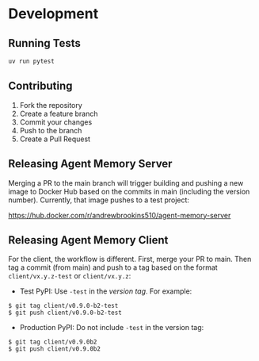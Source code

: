 # Development

## Running Tests

```bash
uv run pytest
```

## Contributing

1. Fork the repository
2. Create a feature branch
3. Commit your changes
4. Push to the branch
5. Create a Pull Request

## Releasing Agent Memory Server

Merging a PR to the main branch will trigger building and pushing a new image
to Docker Hub based on the commits in main (including the version number).
Currently, that image pushes to a test project:

https://hub.docker.com/r/andrewbrookins510/agent-memory-server


## Releasing Agent Memory Client

For the client, the workflow is different. First, merge your PR to main.
Then tag a commit (from main) and push to a tag based on the format
`client/vx.y.z-test` or `client/vx.y.z`:

- Test PyPI: Use `-test` in the *version tag*. For example:
```
$ git tag client/v0.9.0-b2-test
$ git push client/v0.9.0-b2-test
```

- Production PyPI: Do not include `-test` in the version tag:
```
$ git tag client/v0.9.0b2
$ git push client/v0.9.0b2

